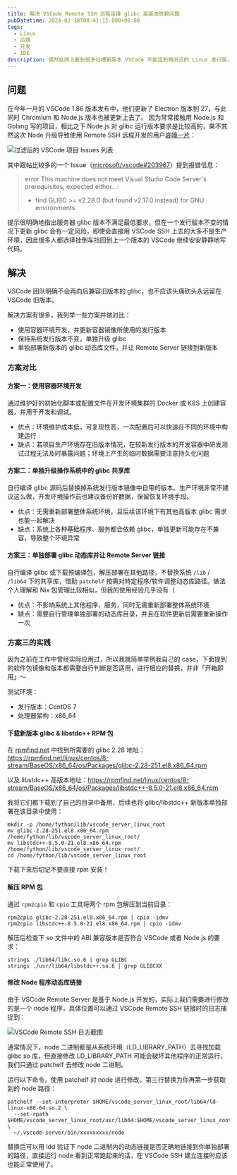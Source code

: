 ```yaml
---
title: 解决 VSCode Remote SSH 远程连接 glibc 高版本依赖问题
pubDatetime: 2024-02-18T08:41:15.000+08:00
tags:
  - Linux
  - 后端
  - 开发
  - IDE
description: 偶然在网上看到很多吐槽新版本 VSCode 不能连到稍旧点的 Linux 发行版，到底是怎么回事呢
---
```


## 问题

在今年一月的 VSCode 1.86 版本发布中，他们更新了 Electron 版本到 27，与此同时 Chromium 和 Node.js 版本也被更新上去了。
因为常常接触用 Node.js 和 Golang 写的项目，相比之下 Node.js 对 glibc 运行版本要求是比较高的，果不其然这次 Node 升级导致使用
Remote SSH 远程开发的用户[哀嚎一片](https://github.com/microsoft/vscode/issues?q=glibc)：

![过滤后的 VSCode 项目 Issues 列表](https://blogfiles.feng.moe/images/202402-fix-vscode-ssh-on-my-server/vscode-glibc-issues.png)

其中跟帖比较多的一个 Issue（[microsoft/vscode#203967](https://github.com/microsoft/vscode/issues/203967)）提到报错信息：

> error This machine does not meet Visual Studio Code Server's prerequisites, expected either...:
>
> - find GLIBC >= v2.28.0 (but found v2.17.0 instead) for GNU environments

提示很明确地指出服务器 glibc 版本不满足最低要求，但在一个发行版本不变的情况下更新 glibc 会有一定风险，即使会直接用 VSCode
SSH 上去的大多不是生产环境，因此很多人都选择挂倒车挡回到上一个版本的 VSCode 继续安安静静地写代码。

## 解决

VSCode 团队明确不会再向后兼容旧版本的 glibc，也不应该头痛砍头永远留在 VSCode 旧版本。

解决方案有很多，我列举一些方案并做对比：

- 使用容器环境开发，并更新容器镜像所使用的发行版本
- 保持系统发行版本不变，单独升级 glibc
- 单独部署新版本的 glibc 动态库文件，并让 Remote Server 链接到新版本

### 方案对比

#### 方案一：使用容器环境开发

通过维护好的初始化脚本或配置文件在开发环境集群的 Docker 或 K8S 上创建容器，并用于开发和调试。

- 优点：环境维护成本低，可复现性高，一次配置后可以快速在不同的环境中构建运行
- 缺点：若项目生产环境存在旧版本情况，在较新发行版本的开发容器中研发测试过程无法及时暴露问题；环境上产生的临时数据需要注意持久化问题

#### 方案二：单独升级操作系统中的 glibc 共享库

自行编译 glibc 源码后替换掉系统发行版本镜像中自带的版本。生产环境非常不建议这么做，开发环境操作前也建议备份好数据，保留恢复环境手段。

- 优点：无需重新部署整体系统环境，且后续该环境下有其他高版本 glibc 需求也能一起解决
- 缺点：系统上各种基础程序、服务都会依赖 glibc，单独更新可能存在不兼容，导致整个环境异常

#### 方案三：单独部署 glibc 动态库并让 Remote Server 链接

自行编译 glibc 或下载预编译包，解压部署在其他路径，不替换系统 `/lib` / `/lib64` 下的共享库，借助 `patchelf`
按需对特定程序/软件调整动态库路径。做法个人理解和 Nix 包管理比较相似，但我的使用经验几乎没有（

- 优点：不影响系统上其他程序、服务，同时无需重新部署整体系统环境
- 缺点：需要自行管理单独部署的动态库目录，并且在软件更新后需要重新操作一次

### 方案三的实践

因为之前在工作中曾经实际应用过，所以我就简单举例我自己的 case，下面提到的软件包镜像和版本都需要自行判断是否适用，进行相应的替换，并非「开箱即用」～

测试环境：

- 发行版本：CentOS 7
- 处理器架构：x86_64

#### 下载新版本 glibc & libstdc++ RPM 包

在 [rpmfind.net](https://rpmfind.net/linux/rpm2html/search.php?query=glibc&submit=Search+...&system=centos&arch=x86_64)
中找到所需要的 glibc 2.28
地址：<https://rpmfind.net/linux/centos/8-stream/BaseOS/x86_64/os/Packages/glibc-2.28-251.el8.x86_64.rpm>

以及 libstdc++
高版本地址：<https://rpmfind.net/linux/centos/8-stream/BaseOS/x86_64/os/Packages/libstdc++-8.5.0-21.el8.x86_64.rpm>

我将它们都下载到了自己的目录中备用，后续也将 glibc/libstdc++ 新版本单独部署在该目录中使用：

```shell
mkdir -p /home/fython/lib/vscode_server_linux_root
mv glibc-2.28-251.el8.x86_64.rpm /home/fython/lib/vscode_server_linux_root/
mv libstdc++-8.5.0-21.el8.x86_64.rpm /home/fython/lib/vscode_server_linux_root/
cd /home/fython/lib/vscode_server_linux_root
```

下载下来后切记不要直接 rpm 安装！

#### 解压 RPM 包

通过 `rpm2cpio` 和 `cpio` 工具将两个 rpm 包解压到当前目录：

```shell
rpm2cpio glibc-2.28-251.el8.x86_64.rpm | cpio -idmv
rpm2cpio libstdc++-8.5.0-21.el8.x86_64.rpm | cpio -idmv
```

解压后检查下 so 文件中的 ABI 兼容版本是否符合 VSCode 或者 Node.js 的要求：

```shell
strings ./lib64/libc.so.6 | grep GLIBC
strings ./usr/lib64/libstdc++.so.6 | grep GLIBCXX
```

#### 修改 Node 程序动态库链接

由于 VSCode Remote Server 是基于 Node.js 开发的，实际上我们需要进行修改的是一个 node 程序，具体位置可以通过 VSCode Remote
SSH 链接时的日志捕捉到：

![VSCode Remote SSH 日志截图](https://blogfiles.feng.moe/images/202402-fix-vscode-ssh-on-my-server/vscode-ssh-server-log-0.png)

通常情况下，node 二进制都是从系统环境（LD_LIBRARY_PATH）去寻找加载 glibc so 库，但直接修改 LD_LIBRARY_PATH
可能会破坏其他程序的正常运行，我们只通过 patchelf 去修改 node 二进制。

运行以下命令，使用 patchelf 对 node 进行修改，第三行替换为你再第一步获取到的 node 路径：

```shell
patchelf --set-interpreter $HOME/vscode_server_linux_root/lib64/ld-linux-x86-64.so.2 \
  --set-rpath $HOME/vscode_server_linux_root/usr/lib64:$HOME/vscode_server_linux_root/lib64 \
  ~/.vscode-server/bin/xxxxxxxxx/node
```

替换后可以用 ldd 验证下 node 二进制内的动态链接是否正确地链接到你单独部署的路径，直接运行 node 看到正常跑起来的话，在
VSCode SSH 建立连接时应该也能正常使用了。
